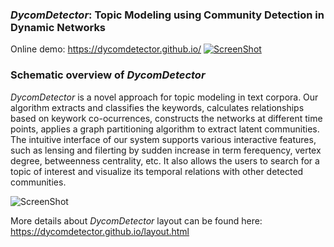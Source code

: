 ### *DycomDetector*: Topic Modeling using Community Detection in Dynamic Networks
Online demo:  https://dycomdetector.github.io/
[![ScreenShot](https://github.com/DycomDetector/DycomDetector.github.io/blob/master/images/dycomthumb2.png)](https://youtu.be/x6wgT8--ZkI)
### Schematic overview of *DycomDetector*
*DycomDetector* is a novel approach for topic modeling in text corpora. Our algorithm extracts and classifies the keywords, calculates relationships based on keywork co-ocurrences, constructs the networks at different time points, applies a graph partitioning algorithm to extract latent communities. The intuitive interface of our system supports various interactive features, such as lensing and filerting by sudden increase in term ferequency, vertex degree, betweenness centrality, etc. It also allows the users to search for a topic of interest and visualize its temporal relations with other detected communities.

![ScreenShot](https://github.com/DycomDetector/DycomDetector.github.io/blob/master/images2/schema2.png)

More details about *DycomDetector* layout can be found here: https://dycomdetector.github.io/layout.html 





